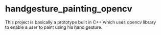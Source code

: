 # handgesture_painting_opencv
This project is basically a prototype built in C++ which uses opencv library to enable a user to paint using his hand gesture.
